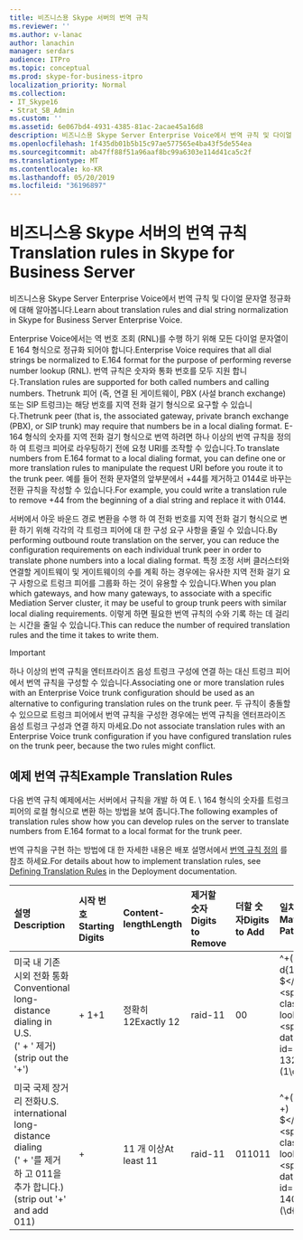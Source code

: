 ```yaml
---
title: 비즈니스용 Skype 서버의 번역 규칙
ms.reviewer: ''
ms.author: v-lanac
author: lanachin
manager: serdars
audience: ITPro
ms.topic: conceptual
ms.prod: skype-for-business-itpro
localization_priority: Normal
ms.collection:
- IT_Skype16
- Strat_SB_Admin
ms.custom: ''
ms.assetid: 6e067bd4-4931-4385-81ac-2acae45a16d8
description: 비즈니스용 Skype Server Enterprise Voice에서 번역 규칙 및 다이얼 문자열 정규화에 대해 알아봅니다.
ms.openlocfilehash: 1f435db01b5b15c97ae577565e4ba43f5de554ea
ms.sourcegitcommit: ab47ff88f51a96aaf8bc99a6303e114d41ca5c2f
ms.translationtype: MT
ms.contentlocale: ko-KR
ms.lasthandoff: 05/20/2019
ms.locfileid: "36196897"
---
```

# <a name="translation-rules-in-skype-for-business-server"></a><span data-ttu-id="e97db-103">비즈니스용 Skype 서버의 번역 규칙</span><span class="sxs-lookup"><span data-stu-id="e97db-103">Translation rules in Skype for Business Server</span></span>

<span data-ttu-id="e97db-104">비즈니스용 Skype Server Enterprise Voice에서 번역 규칙 및 다이얼 문자열 정규화에 대해 알아봅니다.</span><span class="sxs-lookup"><span data-stu-id="e97db-104">Learn about translation rules and dial string normalization in Skype for Business Server Enterprise Voice.</span></span>

 <span data-ttu-id="e97db-105">Enterprise Voice에서는 역 번호 조회 (RNL)를 수행 하기 위해 모든 다이얼 문자열이 E 164 형식으로 정규화 되어야 합니다.</span><span class="sxs-lookup"><span data-stu-id="e97db-105">Enterprise Voice requires that all dial strings be normalized to E.164 format for the purpose of performing reverse number lookup (RNL).</span></span> <span data-ttu-id="e97db-106">번역 규칙은 숫자와 통화 번호를 모두 지원 합니다.</span><span class="sxs-lookup"><span data-stu-id="e97db-106">Translation rules are supported for both called numbers and calling numbers.</span></span> <span data-ttu-id="e97db-107">Thetrunk 피어 (즉, 연결 된 게이트웨이, PBX (사설 branch exchange) 또는 SIP 트렁크)는 해당 번호를 지역 전화 걸기 형식으로 요구할 수 있습니다.</span><span class="sxs-lookup"><span data-stu-id="e97db-107">Thetrunk peer (that is, the associated gateway, private branch exchange (PBX), or SIP trunk) may require that numbers be in a local dialing format.</span></span> <span data-ttu-id="e97db-108">E-164 형식의 숫자를 지역 전화 걸기 형식으로 번역 하려면 하나 이상의 번역 규칙을 정의 하 여 트렁크 피어로 라우팅하기 전에 요청 URI를 조작할 수 있습니다.</span><span class="sxs-lookup"><span data-stu-id="e97db-108">To translate numbers from E.164 format to a local dialing format, you can define one or more translation rules to manipulate the request URI before you route it to the trunk peer.</span></span> <span data-ttu-id="e97db-109">예를 들어 전화 문자열의 앞부분에서 +44를 제거하고 0144로 바꾸는 전환 규칙을 작성할 수 있습니다.</span><span class="sxs-lookup"><span data-stu-id="e97db-109">For example, you could write a translation rule to remove +44 from the beginning of a dial string and replace it with 0144.</span></span>

<span data-ttu-id="e97db-110">서버에서 아웃 바운드 경로 변환을 수행 하 여 전화 번호를 지역 전화 걸기 형식으로 변환 하기 위해 각각의 각 트렁크 피어에 대 한 구성 요구 사항을 줄일 수 있습니다.</span><span class="sxs-lookup"><span data-stu-id="e97db-110">By performing outbound route translation on the server, you can reduce the configuration requirements on each individual trunk peer in order to translate phone numbers into a local dialing format.</span></span> <span data-ttu-id="e97db-111">특정 조정 서버 클러스터와 연결할 게이트웨이 및 게이트웨이의 수를 계획 하는 경우에는 유사한 지역 전화 걸기 요구 사항으로 트렁크 피어를 그룹화 하는 것이 유용할 수 있습니다.</span><span class="sxs-lookup"><span data-stu-id="e97db-111">When you plan which gateways, and how many gateways, to associate with a specific Mediation Server cluster, it may be useful to group trunk peers with similar local dialing requirements.</span></span> <span data-ttu-id="e97db-112">이렇게 하면 필요한 번역 규칙의 수와 기록 하는 데 걸리는 시간을 줄일 수 있습니다.</span><span class="sxs-lookup"><span data-stu-id="e97db-112">This can reduce the number of required translation rules and the time it takes to write them.</span></span>

> [!IMPORTANT]
> <span data-ttu-id="e97db-113">하나 이상의 번역 규칙을 엔터프라이즈 음성 트렁크 구성에 연결 하는 대신 트렁크 피어에서 번역 규칙을 구성할 수 있습니다.</span><span class="sxs-lookup"><span data-stu-id="e97db-113">Associating one or more translation rules with an Enterprise Voice trunk configuration should be used as an alternative to configuring translation rules on the trunk peer.</span></span> <span data-ttu-id="e97db-114">두 규칙이 충돌할 수 있으므로 트렁크 피어에서 번역 규칙을 구성한 경우에는 번역 규칙을 엔터프라이즈 음성 트렁크 구성과 연결 하지 마세요.</span><span class="sxs-lookup"><span data-stu-id="e97db-114">Do not associate translation rules with an Enterprise Voice trunk configuration if you have configured translation rules on the trunk peer, because the two rules might conflict.</span></span>

## <a name="example-translation-rules"></a><span data-ttu-id="e97db-115">예제 번역 규칙</span><span class="sxs-lookup"><span data-stu-id="e97db-115">Example Translation Rules</span></span>

<span data-ttu-id="e97db-116">다음 번역 규칙 예제에서는 서버에서 규칙을 개발 하 여 E. \ 164 형식의 숫자를 트렁크 피어의 로컬 형식으로 변환 하는 방법을 보여 줍니다.</span><span class="sxs-lookup"><span data-stu-id="e97db-116">The following examples of translation rules show how you can develop rules on the server to translate numbers from E.164 format to a local format for the trunk peer.</span></span>

<span data-ttu-id="e97db-117">번역 규칙을 구현 하는 방법에 대 한 자세한 내용은 배포 설명서에서 [번역 규칙 정의](https://technet.microsoft.com/library/4f6b975a-77e6-474c-9171-b139d84138c2.aspx) 를 참조 하세요.</span><span class="sxs-lookup"><span data-stu-id="e97db-117">For details about how to implement translation rules, see [Defining Translation Rules](https://technet.microsoft.com/library/4f6b975a-77e6-474c-9171-b139d84138c2.aspx) in the Deployment documentation.</span></span>

|<span data-ttu-id="e97db-118">**설명**</span><span class="sxs-lookup"><span data-stu-id="e97db-118">**Description**</span></span>|<span data-ttu-id="e97db-119">**시작 번호**</span><span class="sxs-lookup"><span data-stu-id="e97db-119">**Starting Digits**</span></span>|<span data-ttu-id="e97db-120">**Content-length**</span><span class="sxs-lookup"><span data-stu-id="e97db-120">**Length**</span></span>|<span data-ttu-id="e97db-121">**제거할 숫자**</span><span class="sxs-lookup"><span data-stu-id="e97db-121">**Digits to Remove**</span></span>|<span data-ttu-id="e97db-122">**더할 숫자**</span><span class="sxs-lookup"><span data-stu-id="e97db-122">**Digits to Add**</span></span>|<span data-ttu-id="e97db-123">**일치 패턴**</span><span class="sxs-lookup"><span data-stu-id="e97db-123">**Matching Pattern**</span></span>|<span data-ttu-id="e97db-124">**변환용**</span><span class="sxs-lookup"><span data-stu-id="e97db-124">**Translation**</span></span>|<span data-ttu-id="e97db-125">**예**</span><span class="sxs-lookup"><span data-stu-id="e97db-125">**Example**</span></span>|
|:-----|:-----|:-----|:-----|:-----|:-----|:-----|:-----|
|<span data-ttu-id="e97db-126">미국 내 기존 시외 전화 통화</span><span class="sxs-lookup"><span data-stu-id="e97db-126">Conventional long-distance dialing in U.S.</span></span>  <br/> <span data-ttu-id="e97db-127">(' + ' 제거)</span><span class="sxs-lookup"><span data-stu-id="e97db-127">(strip out the '+')</span></span>  <br/> |<span data-ttu-id="e97db-128">+ 1</span><span class="sxs-lookup"><span data-stu-id="e97db-128">+1</span></span>  <br/> |<span data-ttu-id="e97db-129">정확히 12</span><span class="sxs-lookup"><span data-stu-id="e97db-129">Exactly 12</span></span>  <br/> |<span data-ttu-id="e97db-130">raid-1</span><span class="sxs-lookup"><span data-stu-id="e97db-130">1</span></span>  <br/> |<span data-ttu-id="e97db-131">0</span><span class="sxs-lookup"><span data-stu-id="e97db-131">0</span></span>  <br/> |<span data-ttu-id="e97db-132">^\+(1 \ d{10}) $</span><span class="sxs-lookup"><span data-stu-id="e97db-132">^\+(1\d{10})$</span></span>  <br/> |<span data-ttu-id="e97db-133">$1</span><span class="sxs-lookup"><span data-stu-id="e97db-133">$1</span></span>  <br/> |<span data-ttu-id="e97db-134">+ 14255551010이 14255551010</span><span class="sxs-lookup"><span data-stu-id="e97db-134">+14255551010 becomes 14255551010</span></span>  <br/> |
|<span data-ttu-id="e97db-135">미국 국제 장거리 전화</span><span class="sxs-lookup"><span data-stu-id="e97db-135">U.S. international long-distance dialing</span></span>  <br/> <span data-ttu-id="e97db-136">(' + '를 제거 하 고 011을 추가 합니다.)</span><span class="sxs-lookup"><span data-stu-id="e97db-136">(strip out '+' and add 011)</span></span>  <br/> |+  <br/> |<span data-ttu-id="e97db-137">11 개 이상</span><span class="sxs-lookup"><span data-stu-id="e97db-137">At least 11</span></span>  <br/> |<span data-ttu-id="e97db-138">raid-1</span><span class="sxs-lookup"><span data-stu-id="e97db-138">1</span></span>  <br/> |<span data-ttu-id="e97db-139">011</span><span class="sxs-lookup"><span data-stu-id="e97db-139">011</span></span>  <br/> |<span data-ttu-id="e97db-140">^\+(\d{9}\d +) $</span><span class="sxs-lookup"><span data-stu-id="e97db-140">^\+(\d{9}\d+)$</span></span>  <br/> |<span data-ttu-id="e97db-141">011 $1</span><span class="sxs-lookup"><span data-stu-id="e97db-141">011$1</span></span>  <br/> |<span data-ttu-id="e97db-142">+ 441235551010이 011441235551010</span><span class="sxs-lookup"><span data-stu-id="e97db-142">+441235551010 becomes 011441235551010</span></span>  <br/> |


